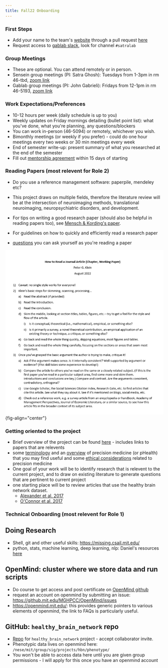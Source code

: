 ```yaml
---
title: Fall22 Onboarding
---
```


### First Steps
* Add your name to the team's [website](https://sensein.group/team/) through a pull request [here](https://github.com/sensein/sensein.github.io/blob/master/docs/_data/team_members.ym)
* Request access to [gablab slack](gablab.slack.com), look for channel `#satralab`

### Group Meetings
* These are optional. You can attend remotely or in person.
* Sensein group meetings (PI: Satra Ghosh): Tuesdays from 1-3pm in rm 46-tbd, [zoom link](https://mit.zoom.us/j/94441960929)
* Gablab group meetings (PI: John Gabrieli): Fridays from 12-1pm in rm 46-5193, [zoom link](https://mit.zoom.us/j/92604776174)

### Work Expectations/Preferences
* 10-12 hours per week (daily schedule is up to you)
* Weekly updates on Friday mornings detailing (bullet point list): what you've done, what you're planning, any questions/blockers
* You can work in-person (46-5094) or remotely, whichever you wish.
* Bimonthly meetings (or weekly if you prefer) - could do one hour meetings every two weeks or 30 min meetings every week
* End of semester write-up: present summary of what you researched at the end of the semester
* Fill out [mentorship agreement](https://docs.google.com/document/d/11-YwvIdT35Qg0uNtHOTi5Hje1feyRdoV/edit?usp=sharing&ouid=110847987931723045299&rtpof=true&sd=true) within 15 days of starting

### Reading Papers (most relevent for Role 2)
* Do you use a reference management software: paperpile, mendeley etc? 
* This project draws on multiple fields, therefore the literature review will be at the intersection of neuroimaging methods, translational neuroimaging, neuropsychiatric disorders, and development. 
* For tips on writing a good research paper (should also be helpful in reading papers too), see [Mensch & Kording's paper](https://journals.plos.org/ploscompbiol/article?id=10.1371/journal.pcbi.1005619).

* For guidelines on how to quickly and efficiently read a research paper
* [questions](https://docs.google.com/document/d/1C0BIUCnRUMB4GxSYUCGDSiff4WHgi4aK1XJ11zEYIjM/edit?usp=sharing) you can ask yourself as you're reading a paper

![Reading a research paper](../assets/images/reading-an-article.png){fig-align="center"}

### Getting oriented to the project
* Brief overview of the project can be found [here](../projects/cerebellum-fingerprints.md) - includes links to papers that are relevents
* some [terminology](../literature-review/pHealth-terminology.md) and an [overview](../literature-review/pHealth-overview.md) of precision medicine (or pHealth) that you may find useful and some [ethical considerations](../literature-review/pHealth-ethics.md) related to precision medicine
* One goal of your work will be to identify research that is relevent to the current project, and to draw on existing literature to generate questions that are pertinent to current project
* one starting place will be to review articles that use the healthy brain network dataset. 
    * [Alexander et al. 2017](https://www.nature.com/articles/sdata2017181)
    * [O'Connor et al. 2017](https://academic.oup.com/gigascience/article/6/2/giw011/2865212)

### Technical Onboarding (most relevent for Role 1)

## Doing Research
* Shell, git and other useful skills: https://missing.csail.mit.edu/ 
* python, stats, machine learning, deep learning, nlp: Daniel's resources [here](https://docs.google.com/document/d/127Npk6Z2gV-p_ewwnRz7qDyvKKRI6vb6Yg3zKnOw16s/edit)

## OpenMind: cluster where we store data and run scripts
* Do course to get access and post certificate on [OpenMind github](https://github.mit.edu/MGHPCC/OpenMind/wiki/Getting-started)
* request an account on openmind by submitting an issue: https://github.mit.edu/MGHPCC/OpenMind/issues
* https://openmind.mit.edu/: this provides generic pointers to various elements of openmind, the link to FAQs is particularly useful.

## GitHub: `healthy_brain_network` repo
* [Repo](https://github.com/maedbhk/healthy_brain_network) for `healthy_brain_network` project - accept collaborator invite.
* Phenotypic data lives on openmind here: `/nese/mit/group/sig/projects/hbn/phenotype/`
* You won't be able to access data here until you are given group permissions - I will apply for this once you have an openmind account